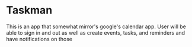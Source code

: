 # Taskman 
This is an app that somewhat mirror's google's calendar app. User will be able to sign in and out as well as create events, tasks, and reminders and have notifications on those
